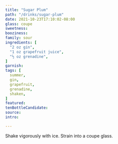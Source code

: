 ```yaml
---
title: "Sugar Plum"
path: "/drinks/sugar-plum"
date: 2021-10-23T17:10:02-08:00
glass: coupe
sweetness:
booziness:
family: sour
ingredients: [
  "2 oz gin",
  "1 oz grapefruit juice",
  "½ oz grenadine",
]
garnish:
tags: [
  summer,
  gin,
  grapefruit,
  grenadine,
  shaken,
]
featured:
tenBottleCandidate:
source:
intro:

---
```

Shake vigorously with ice. Strain into a coupe glass.
